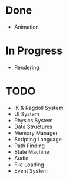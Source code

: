 # Done
* Animation

# In Progress
* Rendering


# TODO

* IK & Ragdoll System
* UI System
* Physics System
* Data Structures
* Memory Manager
* Scripting Language
* Path Finding
* State Machine
* Audio
* File Loading
* Event System